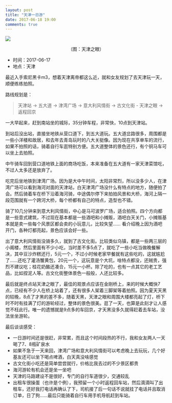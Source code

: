 ```yaml
---
layout: post
title: "天津一日游"
date: 2017-06-18 19:00
comments: true
---
```


<img style="max-width: 100%;" src="https://tankywoo-wb.b0.upaiyun.com/eye-of-tianjin.JPG" />

<span style="display: block; text-align: center;">（图：天津之眼）</span>

* 时间：2017-06-17
* 地点：天津


最近入手索尼黑卡m3，想着天津离帝都这么近，就和女友规划了去天津玩一天，顺便练练拍照。

路线规划是：

> 天津站 -> 五大道 ->  津湾广场 -> 意大利风情街 -> 古文化街 - 天津之眼 -> 返程回京

一大早起来，赶到南站坐的城际，35分钟车程，非常快，10点到天津站。

到站后没出站，直接坐地铁从营口道下，到五大道玩。五大道岔路很多，周围都是一些小洋楼和故居，和去年去青岛玩时的八大关挺像。因为现在共享单车的流行，如果不拍照的话，骑着自行车逛特别方便。五大道整体的景色还行，有个铜马车可以坐上去拍照。

中午骑车回到营口道地铁上面的商场吃饭，本来准备在五大道有一家天津菜馆吃，不过人太多还是放弃了。

吃完后坐地铁到津湾广场。因为是大中午时间，太阳非常烈，所以没多少人，在津湾广场可以看到海河对面的天津站，白天津湾广场没什么有特点的地方，随便拍了会。然后骑着车在桥下沿着海河骑，中途偶尔停下来拍拍风景和大桥，海河上隔一段范围就有一个跨河大桥，每个桥都有自己的特点，造型也不错。

骑了10几分钟来到意大利风情街，中心是马可波罗广场，适合拍照。四个方向都是一些意式建筑，不过现在基本都是一些酒吧和小摊贩，酒吧白天关门，小摊贩基本就是卖一些每个风景区都会卖的小玩意儿，比较失望…… 看介绍晚上因为酒吧开门，各种灯都亮起，景色应该会好一些。

出了意大利风情街没骑多久，就到了古文化街。比较类似乌镇，都是一些两三层的小阁楼，然后里面有不少小吃，当时差不多5点了，就吃了一些小吃当做晚餐解决，其中豆沙炸糕还行，5元一个，不过小时候老家早餐就有这些吃的，这就尴尬了……还吃了灌汤蟹黄包，20元一个，这玩意是个大坑，啥特点都没，还贼贵，强烈不建议吃；桂花奶酪还凑合，15元一小杯。除了吃的，也有一点其它的老工艺品，比如捏泥人等。古文化街整体景色一般般，人还比较多。

最后就是终点站天津之眼了，最佳的观景点应该在金刚桥上，来的时候大概快7点，已经有不少人在桥上站着了，还有很多人架着三脚架等着拍照。因为夏天天黑的较晚，8点了才黑的差不多，随着天黑，天津之眼和周围大楼都亮起了灯，桥下时不时有挂满了灯的游轮经过，整体的景色很美。逛了一天，也算是此刻才让人感觉不枉此行。唯一的遗憾就是9点多的车回京，才天黑没多久就得赶着去车站，没法坐坐游轮。

最后谈谈感受：

* 一日游时间还是很赶，非常累，而且这个时间段热的不行，我和女友两人一天喝了7、8瓶矿泉水
* 如果不急于一天来回，津湾广场和意大利风情街可以考虑晚上去玩玩，几个好基友还可以坐下喝点啤酒，白天真没啥感觉
* 古文化街小吃还是简单尝尝就行，价格比我去过的不少景区都贵
* 海河游轮有机会还是坐一坐吧
* 天津的马路建设不是很好，专门的自行车道很少，交通较乱
* 出租车很操蛋（也许是个例），我预留一个小时返程回车站，然后滴滴叫了出租车，还好我打电话再确认了下，司机接了后一句话不说就挂了电话并且取消订单，日了狗……最后只能骑着自行车用手机导航赶到车站。
